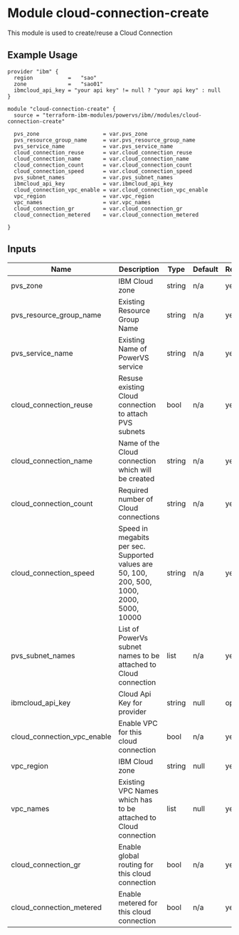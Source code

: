 # Module cloud-connection-create

This module is used to create/reuse a Cloud Connection

## Example Usage
```
provider "ibm" {
  region           =   "sao"
  zone             =   "sao01"
  ibmcloud_api_key = "your api key" != null ? "your api key" : null
}

module "cloud-connection-create" {
  source = "terraform-ibm-modules/powervs/ibm//modules/cloud-connection-create"

  pvs_zone                    = var.pvs_zone   
  pvs_resource_group_name     = var.pvs_resource_group_name
  pvs_service_name            = var.pvs_service_name
  cloud_connection_reuse      = var.cloud_connection_reuse
  cloud_connection_name       = var.cloud_connection_name
  cloud_connection_count      = var.cloud_connection_count
  cloud_connection_speed      = var.cloud_connection_speed
  pvs_subnet_names            = var.pvs_subnet_names
  ibmcloud_api_key            = var.ibmcloud_api_key
  cloud_connection_vpc_enable = var.cloud_connection_vpc_enable
  vpc_region                  = var.vpc_region
  vpc_names                   = var.vpc_names
  cloud_connection_gr         = var.cloud_connection_gr
  cloud_connection_metered    = var.cloud_connection_metered
  
}
```

<!-- BEGINNING OF PRE-COMMIT-TERRAFORM DOCS HOOK -->

## Inputs

| Name                              | Description                                           | Type   | Default | Required |
|-----------------------------------|-------------------------------------------------------|--------|---------|----------|
| pvs\_zone | IBM Cloud zone | string | n/a | yes |
| pvs\_resource\_group\_name | Existing Resource Group Name | string | n/a | yes |
| pvs\_service\_name | Existing Name of PowerVS service | string | n/a | yes |
| cloud\_connection\_reuse | Resuse existing Cloud connection to attach PVS subnets | bool | n/a | yes |
| cloud\_connection\_name | Name of the Cloud connection which will be created | string | n/a | yes |
| cloud\_connection\_count | Required number of Cloud connections | string | n/a | yes |
| cloud\_connection\_speed | Speed in megabits per sec. Supported values are 50, 100, 200, 500, 1000, 2000, 5000, 10000 | string | n/a | yes |
| pvs\_subnet\_names | List of PowerVs subnet names to be attached to Cloud connection | list | n/a | yes |
| ibmcloud\_api\_key | Cloud Api Key for provider | string | null | optional |
| cloud\_connection\_vpc_enable | Enable VPC for this cloud connection | bool | n/a | yes |
| vpc\_region | IBM Cloud zone | string | null | yes |
| vpc\_names | Existing VPC Names which has to be attached to Cloud connection | list | null | yes |
| cloud\_connection\_gr | Enable global routing for this cloud connection | bool | n/a | yes |
| cloud\_connection\_metered | Enable metered for this cloud connection | bool | n/a | yes |


<!-- END OF PRE-COMMIT-TERRAFORM DOCS HOOK -->